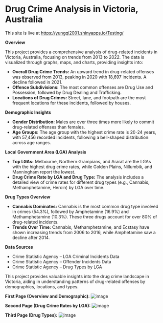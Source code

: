 # Drug Crime Analysis in Victoria, Australia
       
This site is live at https://yungqi2001.shinyapps.io/Testing/

**Overview**

This project provides a comprehensive analysis of drug-related incidents in Victoria, Australia, focusing on trends from 2013 to 2022. The data is visualized through graphs, maps, and charts, providing insights into:
* **Overall Drug Crime Trends:** An upward trend in drug-related offenses was observed from 2013, peaking in 2020 with 18,697 incidents. A decline followed in 2021.
* **Offence Subdivisions:** The most common offenses are Drug Use and Possession, followed by Drug Dealing and Trafficking.
* **Locations of Drug Crimes:** Street, lane, and footpath are the most frequent locations for these incidents, followed by houses.

**Demographic Insights**
* **Gender Distribution:** Males are over three times more likely to commit drug-related offenses than females.
* **Age Groups:** The age group with the highest crime rate is 20-24 years, with 57,456 recorded incidents, following a bell-shaped distribution across age ranges.

**Local Government Area (LGA) Analysis**
* **Top LGAs:** Melbourne, Northern Grampians, and Ararat are the LGAs with the highest drug crime rates, while Golden Plains, Nillumbik, and Manningham report the lowest.
* **Drug Crime Rate by LGA and Drug Type:** The analysis includes a detailed view of crime rates for different drug types (e.g., Cannabis, Methamphetamine, Heroin) by LGA over time.

**Drug Types Overview**
* **Cannabis Dominates:** Cannabis is the most common drug type involved in crimes (54.3%), followed by Amphetamine (16.9%) and Methamphetamine (10.3%). These three drugs account for over 80% of drug-related incidents.
* **Trends Over Time:** Cannabis, Methamphetamine, and Ecstasy have shown increasing trends from 2006 to 2016, while Amphetamine saw a decline after 2014.

**Data Sources**
* Crime Statistic Agency – LGA Criminal Incidents Data
* Crime Statistic Agency – Offender Incidents Data
* Crime Statistic Agency – Drug Types by LGA

This project provides valuable insights into the drug crime landscape in Victoria, aiding in understanding patterns of drug-related offenses by demographics, locations, and types.

**First Page (Overview and Demographic):**
![image](https://github.com/user-attachments/assets/1de2886b-4a0a-4b64-9085-c0adf8d76ec8)

**Second Page (Drug Crime Rates by LGA):**
![image](https://github.com/user-attachments/assets/2ebea92a-f8f7-4e85-81ab-cafcec3d0274)

**Third Page (Drug Types):**
![image](https://github.com/user-attachments/assets/9f1d3903-8e30-4e57-942b-d037de0b9018)
